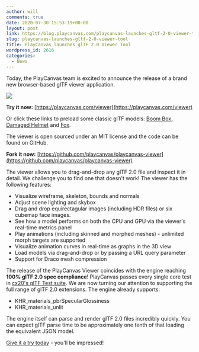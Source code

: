 ```yaml
---
author: will
comments: true
date: 2020-07-30 15:53:19+00:00
layout: post
link: https://blog.playcanvas.com/playcanvas-launches-gltf-2-0-viewer-tool/
slug: playcanvas-launches-gltf-2-0-viewer-tool
title: PlayCanvas launches glTF 2.0 Viewer Tool
wordpress_id: 2616
categories:
  - News
---
```


Today, the PlayCanvas team is excited to announce the release of a brand new browser-based glTF viewer application.

![](https://blog.playcanvas.com/wp-content/uploads/2020/07/viewer3.gif)

**Try it now:** [https://playcanvas.com/viewer](https://playcanvas.com/viewer)

Or click these links to preload some classic glTF models: [Boom Box](https://playcanvas.com/viewer/?load=https://raw.githubusercontent.com/KhronosGroup/glTF-Sample-Models/master/2.0/BoomBox/glTF-Binary/BoomBox.glb), [Damaged Helmet](https://playcanvas.com/viewer/?load=https://raw.githubusercontent.com/KhronosGroup/glTF-Sample-Models/master/2.0/DamagedHelmet/glTF-Binary/DamagedHelmet.glb) and [Fox](https://playcanvas.com/viewer?load=https://raw.githubusercontent.com/KhronosGroup/glTF-Sample-Models/master/2.0/Fox/glTF-Binary/Fox.glb).

The viewer is open sourced under an MIT license and the code can be found on GitHub.

**Fork it now:** [https://github.com/playcanvas/playcanvas-viewer](https://github.com/playcanvas/playcanvas-viewer)

The viewer allows you to drag-and-drop any glTF 2.0 file and inspect it in detail. We challenge you to find one that doesn't work! The viewer has the following features:

- Visualize wireframe, skeleton, bounds and normals
- Adjust scene lighting and skybox
- Drag and drop equirectagular images (including HDR files) or six cubemap face images.
- See how a model performs on both the CPU and GPU via the viewer's real-time metrics panel
- Play animations (including skinned and morphed meshes) - unlimited morph targets are supported
- Visualize animation curves in real-time as graphs in the 3D view
- Load models via drag-and-drop or by passing a URL query parameter
- Support for Draco mesh compression

The release of the PlayCanvas Viewer coincides with the engine reaching **100% glTF 2.0 spec compliance**! PlayCanvas passes every single core test in [cx20's glTF Test suite](https://github.com/cx20/gltf-test#gltf-test). We are now turning our attention to supporting the full range of glTF 2.0 extensions. The engine already supports:

- KHR_materials_pbrSpecularGlossiness
- KHR_materials_unlit

The engine itself can parse and render glTF 2.0 files incredibly quickly. You can expect glTF parse time to be approximately one tenth of that loading the equivalent JSON model.

[Give it a try today](https://playcanvas.com/viewer) - you'll be impressed!
